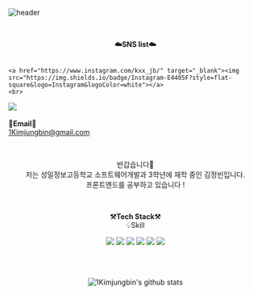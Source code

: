 ![header](https://capsule-render.vercel.app/api?type=waving&color=FF99FF&height=300&section=header&text=welcome&fontSize=90&animation=fadeIn&fontAlignY=38&desc=1Kimjungbin's%20GitHub%20Profile&descAlignY=51&descAlign=62)

<br>

<p align="center">
    <Strong>☁️SNS list☁️</Strong><br><br>
    
    <a href="https://www.instagram.com/kxx_jb/" target="_blank"><img src="https://img.shields.io/badge/Instagram-E4405F?style=flat-square&logo=Instagram&logoColor=white"></a>
    <br>
   <a href="https://hits.seeyoufarm.com"><img src="https://hits.seeyoufarm.com/api/count/incr/badge.svg?url=https%3A%2F%2Fgithub.com%2F1kimjungbin%2Fhit-counter&count_bg=%2379C83D&title_bg=%23555555&icon=&icon_color=%23E7E7E7&title=hits&edge_flat=false"/></a>
<br><br>
<Strong align="center">📧Email📧</Strong><br>1Kimjungbin@gmail.com<br>
</p>

<br>

<p align="center">
반갑습니다👐<br>
저는 성일정보고등학교 소프트웨어개발과 3학년에 재학 중인 김정빈입니다.<br>
프론트엔드를 공부하고 있습니다 !<br>
</p>

<br>

<p align="center">
    <Strong>⚒️Tech Stack⚒️</Strong><br>
    💡Skill
</p>

<p align="center" display="inline-block">
  <img src="https://img.shields.io/badge/JAVA-007396?style=for-the-badge&logo=java&logoColor=white"> 
    <img src="https://img.shields.io/badge/OracleSQL-6DB33F?style=for-the-badge&logo=oracle&logoColor=white">
    <img src="https://img.shields.io/badge/html-E34F26?style=for-the-badge&logo=html5&logoColor=white">
    <img src="https://img.shields.io/badge/javascript-F7DF1E?style=for-the-badge&logo=javascript&logoColor=black">
  <img src="https://img.shields.io/badge/css-1572B6?style=for-the-badge&logo=css3&logoColor=white">
    <img src="https://img.shields.io/badge/Kotlin-4479A1?style=for-the-badge&logo=Kotlin&logoColor=white">
</p><br>


<br>

<div align=center>

![1Kimjungbin's github stats](https://github-readme-stats.vercel.app/api?username=1Kimjungbin&show_icons=true)
